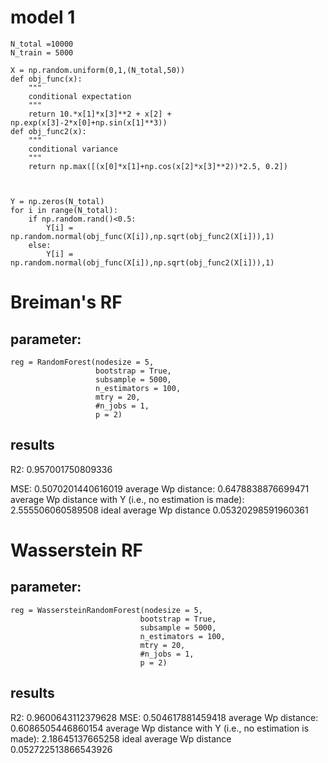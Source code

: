 
# model 1

```
N_total =10000
N_train = 5000

X = np.random.uniform(0,1,(N_total,50))
def obj_func(x):
    """
    conditional expectation
    """
    return 10.*x[1]*x[3]**2 + x[2] + np.exp(x[3]-2*x[0]+np.sin(x[1]**3))
def obj_func2(x):
    """
    conditional variance
    """
    return np.max([(x[0]*x[1]+np.cos(x[2]*x[3]**2))*2.5, 0.2])
    


Y = np.zeros(N_total)
for i in range(N_total):
    if np.random.rand()<0.5:
        Y[i] = np.random.normal(obj_func(X[i]),np.sqrt(obj_func2(X[i])),1) 
    else:
        Y[i] = np.random.normal(obj_func(X[i]),np.sqrt(obj_func2(X[i])),1) 

```

# Breiman's RF

## parameter:

```
reg = RandomForest(nodesize = 5,
                   bootstrap = True,
                   subsample = 5000,
                   n_estimators = 100,
                   mtry = 20,
                   #n_jobs = 1,
                   p = 2)
```
## results

R2: 0.957001750809336

MSE: 0.5070201440616019
average Wp distance: 0.6478838876699471
average Wp distance with Y (i.e., no estimation is made): 2.555506060589508
ideal average Wp distance 0.05320298591960361

# Wasserstein RF

## parameter:

```
reg = WassersteinRandomForest(nodesize = 5,
                             bootstrap = True,
                             subsample = 5000,
                             n_estimators = 100,
                             mtry = 20,
                             #n_jobs = 1,
                             p = 2)
```
## results

R2: 0.9600643112379628
MSE: 0.504617881459418
average Wp distance: 0.6086505446860154
average Wp distance with Y (i.e., no estimation is made): 2.18645137665258
ideal average Wp distance 0.052722513866543926
